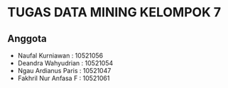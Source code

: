 
# TUGAS DATA MINING KELOMPOK 7




## Anggota

- Naufal Kurniawan     : 10521056
- Deandra Wahyudrian   : 10521054
- Ngau Ardianus Paris  : 10521047
- Fakhril Nur Anfasa F : 10521061


